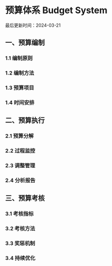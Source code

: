 # 预算体系 Budget System

最后更新时间：2024-03-21

## 一、预算编制
### 1.1 编制原则
### 1.2 编制方法
### 1.3 预算项目
### 1.4 时间安排

## 二、预算执行
### 2.1 预算分解
### 2.2 过程监控
### 2.3 调整管理
### 2.4 分析报告

## 三、预算考核
### 3.1 考核指标
### 3.2 考核方法
### 3.3 奖惩机制
### 3.4 持续优化 